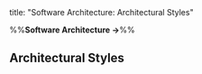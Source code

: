 <frontmatter>
title: "Software Architecture: Architectural Styles"
</frontmatter>

<link rel="stylesheet" href="{{baseUrl}}/css/textbook.css">

<div class="website-content" id="all">

%%**Software Architecture →**%%

## Architectural Styles

<div id="main">

<include src="./introduction/topicPanel.md" />
<include src="./nTier/topicPanel.md" />
<include src="./clientServer/topicPanel.md" />
<include src="./transactionProcessing/topicPanel.md" />
<include src="./serviceOriented/topicPanel.md" />
<include src="./eventDriven/topicPanel.md" />
<include src="./more/topicPanel.md" />

</div>

</div>
